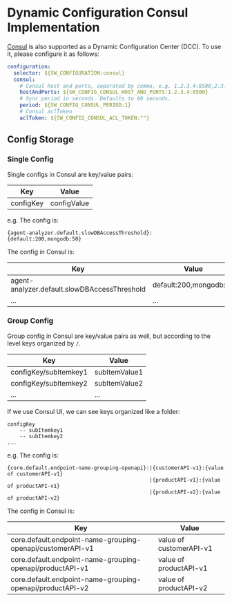 # Dynamic Configuration Consul Implementation

[Consul](https://github.com/rickfast/consul-client) is also supported as a Dynamic Configuration Center (DCC). To use it, please configure it as follows:

```yaml
configuration:
  selector: ${SW_CONFIGURATION:consul}
  consul:
    # Consul host and ports, separated by comma, e.g. 1.2.3.4:8500,2.3.4.5:8500
    hostAndPorts: ${SW_CONFIG_CONSUL_HOST_AND_PORTS:1.2.3.4:8500}
    # Sync period in seconds. Defaults to 60 seconds.
    period: ${SW_CONFIG_CONSUL_PERIOD:1}
    # Consul aclToken
    aclToken: ${SW_CONFIG_CONSUL_ACL_TOKEN:""}
```

## Config Storage
### Single Config
Single configs in Consul are key/value pairs:

| Key | Value |
|-----|-----|
| configKey | configValue |

e.g. The config is:
```
{agent-analyzer.default.slowDBAccessThreshold}:{default:200,mongodb:50}
```
The config in Consul is:

| Key | Value |
|-----|-----|
| agent-analyzer.default.slowDBAccessThreshold | default:200,mongodb:50 |
| ... | ... |


### Group Config
Group config in Consul are key/value pairs as well, but  according to the level keys organized by `/`.

| Key | Value |
|-----|-----|
| configKey/subItemkey1 | subItemValue1 |
| configKey/subItemkey2 | subItemValue2 |
| ... | ... |

If we use Consul UI, we can see keys organized like a folder:
```
configKey
    -- subItemkey1
    -- subItemkey2
...
```
e.g. The config is:
```
{core.default.endpoint-name-grouping-openapi}:|{customerAPI-v1}:{value of customerAPI-v1}
                                              |{productAPI-v1}:{value of productAPI-v1}
                                              |{productAPI-v2}:{value of productAPI-v2}
```
The config in Consul is:

| Key | Value |
|-----|-----|
| core.default.endpoint-name-grouping-openapi/customerAPI-v1 | value of customerAPI-v1 |
| core.default.endpoint-name-grouping-openapi/productAPI-v1 | value of productAPI-v1 |
| core.default.endpoint-name-grouping-openapi/productAPI-v2 | value of productAPI-v2 |
